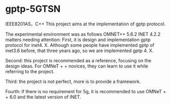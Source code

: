 # gptp-5GTSN
IEEE8201AS，C++
This project aims at the implementation of gptp protocol.

The experimental environment was as follows
OMNET++ 5.6.2
INET 4.2.2
matters needing attention:
First, it is design and implementation gptp protocol for inet4. X. 
Although some people have implemented gptp of inet3.6 before, that  three years ago, so we are implemented gptp  4. X.

Second: this project is recommended as a reference, focusing on the design ideas.
For OMNeT + + novices, they can learn to use it while referring to the project.

Third: the project is not perfect, more is to provide a framework.

Fourth: if there is no requirement for 5g, it is recommended to use OMNeT + + 6.0 and the latest version of INET.
